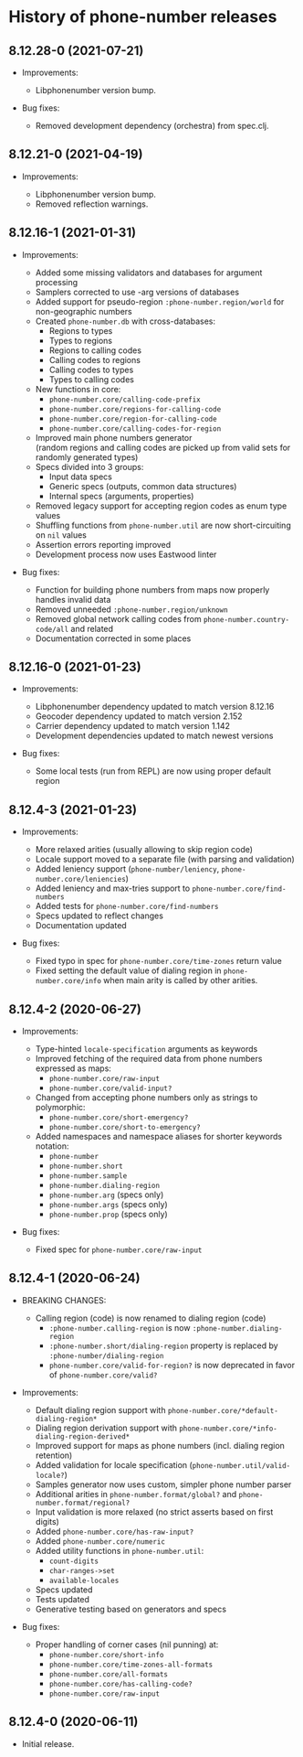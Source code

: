 # History of phone-number releases

## 8.12.28-0 (2021-07-21)

- Improvements:

  * Libphonenumber version bump.

- Bug fixes:

  * Removed development dependency (orchestra) from spec.clj.

## 8.12.21-0 (2021-04-19)

- Improvements:

  * Libphonenumber version bump.
  * Removed reflection warnings.

## 8.12.16-1 (2021-01-31)

- Improvements:

  * Added some missing validators and databases for argument processing
  * Samplers corrected to use -arg versions of databases
  * Added support for pseudo-region `:phone-number.region/world` for non-geographic numbers
  * Created `phone-number.db` with cross-databases:
    * Regions to types
    * Types to regions
    * Regions to calling codes
    * Calling codes to regions
    * Calling codes to types
    * Types to calling codes
  * New functions in core:
    * `phone-number.core/calling-code-prefix`
    * `phone-number.core/regions-for-calling-code`
    * `phone-number.core/region-for-calling-code`
    * `phone-number.core/calling-codes-for-region`
  * Improved main phone numbers generator  
    (random regions and calling codes are picked up from valid sets for randomly
    generated types)
  * Specs divided into 3 groups:
    * Input data specs
    * Generic specs (outputs, common data structures)
    * Internal specs (arguments, properties)
  * Removed legacy support for accepting region codes as enum type values
  * Shuffling functions from `phone-number.util` are now short-circuiting on `nil` values
  * Assertion errors reporting improved
  * Development process now uses Eastwood linter

- Bug fixes:

  * Function for building phone numbers from maps now properly handles invalid data
  * Removed unneeded `:phone-number.region/unknown`
  * Removed global network calling codes from `phone-number.country-code/all` and
    related
  * Documentation corrected in some places

## 8.12.16-0 (2021-01-23)

- Improvements:

  * Libphonenumber dependency updated to match version 8.12.16
  * Geocoder dependency updated to match version 2.152
  * Carrier dependency updated to match version 1.142
  * Development dependencies updated to match newest versions

- Bug fixes:

  * Some local tests (run from REPL) are now using proper default region

## 8.12.4-3 (2021-01-23)

- Improvements:

    * More relaxed arities (usually allowing to skip region code)
    * Locale support moved to a separate file (with parsing and validation)
    * Added leniency support (`phone-number/leniency`, `phone-number.core/leniencies`)
    * Added leniency and max-tries support to `phone-number.core/find-numbers`
    * Added tests for `phone-number.core/find-numbers`
    * Specs updated to reflect changes
    * Documentation updated

- Bug fixes:

    * Fixed typo in spec for `phone-number.core/time-zones` return value
    * Fixed setting the default value of dialing region in `phone-number.core/info`
      when main arity is called by other arities.

## 8.12.4-2 (2020-06-27)

- Improvements:

    * Type-hinted `locale-specification` arguments as keywords
    * Improved fetching of the required data from phone numbers expressed as maps:
      * `phone-number.core/raw-input`
      * `phone-number.core/valid-input?`
    * Changed from accepting phone numbers only as strings to polymorphic:
      * `phone-number.core/short-emergency?`
      * `phone-number.core/short-to-emergency?`
    * Added namespaces and namespace aliases for shorter keywords notation:
      * `phone-number`
      * `phone-number.short`
      * `phone-number.sample`
      * `phone-number.dialing-region`
      * `phone-number.arg` (specs only)
      * `phone-number.args` (specs only)
      * `phone-number.prop` (specs only)

- Bug fixes:

    * Fixed spec for `phone-number.core/raw-input`

## 8.12.4-1 (2020-06-24)

- BREAKING CHANGES:

    * Calling region (code) is now renamed to dialing region (code)
      * `:phone-number.calling-region` is now `:phone-number.dialing-region`
      * `:phone-number.short/dialing-region` property is replaced by
        `:phone-number/dialing-region`
      * `phone-number.core/valid-for-region?` is now deprecated in favor of `phone-number.core/valid?`

- Improvements:

    * Default dialing region support with `phone-number.core/*default-dialing-region*`
    * Dialing region derivation support with `phone-number.core/*info-dialing-region-derived*`
    * Improved support for maps as phone numbers (incl. dialing region retention)
    * Added validation for locale specification (`phone-number.util/valid-locale?`)
    * Samples generator now uses custom, simpler phone number parser
    * Additional arities in `phone-number.format/global?` and
      `phone-number.format/regional?`
    * Input validation is more relaxed (no strict asserts based on first digits)
    * Added `phone-number.core/has-raw-input?`
    * Added `phone-number.core/numeric`
    * Added utility functions in `phone-number.util`:
      - `count-digits`
      - `char-ranges->set`
      - `available-locales`
    * Specs updated
    * Tests updated
    * Generative testing based on generators and specs

- Bug fixes:

    * Proper handling of corner cases (nil punning) at:
      - `phone-number.core/short-info`
      - `phone-number.core/time-zones-all-formats`
      - `phone-number.core/all-formats`
      - `phone-number.core/has-calling-code?`
      - `phone-number.core/raw-input`

## 8.12.4-0 (2020-06-11)

- Initial release.

